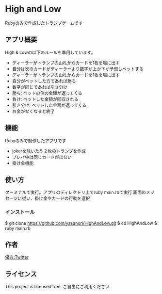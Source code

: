 # High and Low
Rubyのみで作成したトランプゲームです

## アプリ概要
High & Lowの以下のルールを準用しています。

- ディーラーがトランプの山札からカードを1枚を場に出す
- 自分は次のカードがディーラーより数字が上か下か予想しベットする
- ディーラーがトランプの山札からカードを1枚を場に出す
- 自分がベットした方であれば勝ち
- 数字が同じであれば引き分け
- 勝ち: ベットの倍の金額が返ってくる
- 負け: ベットした金額が回収される
- 引き分け: ベットした金額が返ってくる
- お金がなくなると終了

## 機能
Rubyのみで制作したアプリです

- jokerを除いた５２枚のトランプを作成
- プレイ中は同じカードが出ない
- 掛け金機能

## 使い方
ターミナルで実行。アプリのディレクトリ上でruby main.rbで実行
画面のメッセージに従い、掛け金やカードの行動を選択
### インストール
$ git clone https://github.com/yasanori/HighAndLow.git
$ cd HighAndLow
$ ruby main.rb

## 作者
[優典:Twitter](https://twitter.com/___yu_suke___)

## ライセンス
This project is licensed free.
ご自由にご利用ください

